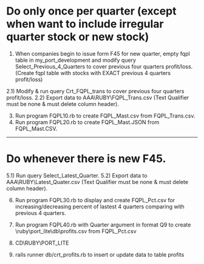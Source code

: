 Do only once per quarter (except when want to include irregular quarter stock or new stock)
==============================================================================
1) When companies begin to issue form F45 for new quarter, 
empty fqpl table in my_port_development and
modify query Select_Previous_4_Quarters to cover previous four quarters profit/loss. 
(Create fqpl table with stocks with EXACT previous 4 quarters profit/loss)

2.1) Modify & run query Crt_FQPL_trans to cover previous four quarters profit/loss. 
2.2) Export data to AAA\RUBY\FQPL_Trans.csv (Text Qualifier must be none & 
must delete column header).

3) Run program FQPL10.rb to create FQPL_Mast.csv from FQPL_Trans.csv.
4) Run program FQPL20.rb to create FQPL_Mast.JSON from FQPL_Mast.CSV.
--------------------------------------------------------------------------

Do whenever there is new F45.
=============================
5.1) Run query Select_Latest_Quarter.
5.2) Export data to AAA\RUBY\Latest_Quater.csv (Text Qualifier must be none & 
must delete column header).

6) Run program FQPL30.rb to display and create FQPL_Pct.csv for 
   increasing/decreasing percent of
   lastest 4 quarters comparing with previous 4 quarters. 

7) Run program FQPL40.rb with Quarter argument in format Q9 to create 
 \ruby\port_lite\db\profits.csv from FQPL_Pct.csv

8) CD\RUBY\PORT_LITE
9) rails runner db/crt_profits.rb
to insert or update data to table profits